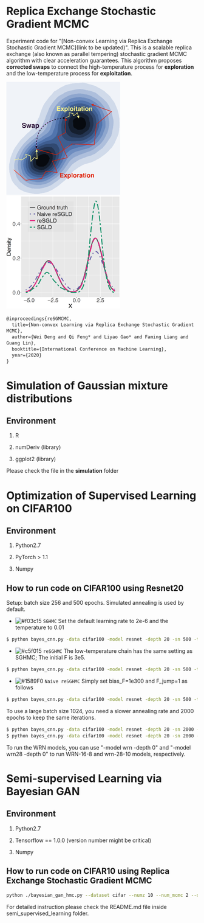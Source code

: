 # Replica Exchange Stochastic Gradient MCMC

Experiment code for "[Non-convex Learning via Replica Exchange Stochastic Gradient MCMC](link to be updated)". This is a scalable replica exchange (also known as parallel tempering) stochastic gradient MCMC algorithm with clear acceleration guarantees. This algorithm proposes **corrected swaps** to connect the high-temperature process for **exploration** and the low-temperature process for **exploitation**. 

<img src="/figures/path_v5.png" width="300"> <img src="/figures/simulation.png" width="300">


```
@inproceedings{reSGMCMC,
  title={Non-convex Learning via Replica Exchange Stochastic Gradient MCMC},
  author={Wei Deng and Qi Feng* and Liyao Gao* and Faming Liang and Guang Lin},
  booktitle={International Conference on Machine Learning},
  year={2020}
}
```

# Simulation of Gaussian mixture distributions

## Environment

1. R

2. numDeriv (library)

3. ggplot2 (library)

Please check the file in the **simulation** folder




# Optimization of Supervised Learning on CIFAR100


## Environment

1. Python2.7

2. PyTorch > 1.1

3. Numpy

## How to run code on CIFAR100 using Resnet20

Setup: batch size 256 and 500 epochs. Simulated annealing is used by default.

- ![#f03c15](https://via.placeholder.com/15/f03c15/000000?text=+) `SGHMC` Set the default learning rate to 2e-6 and the temperature to 0.01
```bash
$ python bayes_cnn.py -data cifar100 -model resnet -depth 20 -sn 500 -train 256 -lr 2e-6 -T 0.01 -chains 1
```

- ![#c5f015](https://via.placeholder.com/15/c5f015/000000?text=+) `reSGHMC`  The low-temperature chain has the same setting as SGHMC; The initial F is 3e5. 
```bash
$ python bayes_cnn.py -data cifar100 -model resnet -depth 20 -sn 500 -train 256 -chains 2 -LRgap 0.66 -Tgap 0.2 -F_jump 0.7 -bias_F 3e5
```

- ![#1589F0](https://via.placeholder.com/15/1589F0/000000?text=+) `Naive reSGHMC`  Simply set bias_F=1e300 and F_jump=1 as follows
```bash
$ python bayes_cnn.py -data cifar100 -model resnet -depth 20 -sn 500 -train 256 -chains 2 -LRgap 0.66 -Tgap 0.2 -F_jump 1 -bias_F 1e300
```

To use a large batch size 1024, you need a slower annealing rate and 2000 epochs to keep the same iterations.
```bash
$ python bayes_cnn.py -data cifar100 -model resnet -depth 20 -sn 2000 -train 1024 -chains 1 -lr_anneal 0.996 -anneal 1.005 -F_anneal 1.005
$ python bayes_cnn.py -data cifar100 -model resnet -depth 20 -sn 2000 -train 1024 -chains 2 -lr_anneal 0.996 -anneal 1.005 -F_anneal 1.005 -LRgap 0.66 -Tgap 0.2 -F_jump 0.7
```

To run the WRN models, you can use "-model wrn -depth 0" and "-model wrn28 -depth 0" to run WRN-16-8 and wrn-28-10 models, respectively. 

# Semi-supervised Learning via Bayesian GAN
## Environment

1. Python2.7

2. Tensorflow == 1.0.0 (version number might be critical)

3. Numpy

## How to run code on CIFAR10 using Replica Exchange Stochastic Gradient MCMC
```bash
python ./bayesian_gan_hmc.py --dataset cifar --numz 10 --num_mcmc 2 --data_path ./output --out_dir ./output --train_iter 15000 --N 4000 --lr 0.00045 -LRgap 0.66 -Tgap 100 --semi_supervised --n_save 100 --gen_observed 4000 --fileName cifar10_4000_0.00045_0.66_100
```
For detailed instruction please check the README.md file inside semi_supervised_learning folder. 

